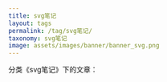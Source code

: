 ```yaml
---
title: svg笔记
layout: tags
permalink: /tag/svg笔记/
taxonomy: svg笔记
image: assets/images/banner/banner_svg.png
---
```


分类《svg笔记》下的文章：

